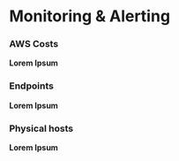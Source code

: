# Monitoring & Alerting

### **AWS Costs**

**Lorem Ipsum**

### **Endpoints**

**Lorem Ipsum**

### **Physical hosts**

**Lorem Ipsum**

